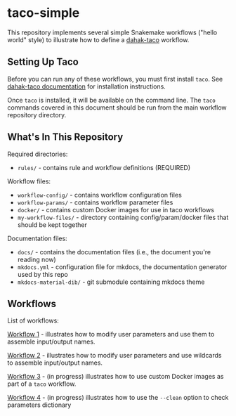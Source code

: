 # taco-simple

This repository implements several simple Snakemake workflows
("hello world" style) to illustrate how to define a 
[dahak-taco](https://github.com/dahak-metagenomics/dahak-taco)
workflow.


## Setting Up Taco

Before you can run any of these workflows, you must first 
install `taco`. See [dahak-taco documentation](https://dahak-metagenomics.github.io/dahak-taco)
for installation instructions.

Once `taco` is installed, it will be available on the 
command line. The `taco` commands covered in this document
should be run from the main workflow repository directory. 


## What's In This Repository

Required directories:

* `rules/` - contains rule and workflow definitions (REQUIRED)

Workflow files:

* `workflow-config/` - contains workflow configuration files
* `workflow-params/` - contains workflow parameter files
* `docker/` - contains custom Docker images for use in taco workflows
* `my-workflow-files/` - directory containing config/param/docker files 
    that should be kept together

Documentation files:

* `docs/` - contains the documentation files (i.e., the document you're reading now)
* `mkdocs.yml` - configuration file for mkdocs, the documentation generator used by this repo
* `mkdocs-material-dib/` - git submodule containing mkdocs theme


## Workflows

List of workflows:

[Workflow 1](Workflow1.md) - illustrates how to modify user parameters
    and use them to assemble input/output names.

[Workflow 2](Workflow2.md) - illustrates how to modify user parameters
    and use wildcards to assemble input/output names.

[Workflow 3](Workflow3.md) - (in progress) illustrates how to use custom Docker images
    as part of a `taco` workflow.

[Workflow 4](Workflow4.md) - (in progress) illustrates how to use the `--clean` 
    option to check parameters dictionary

